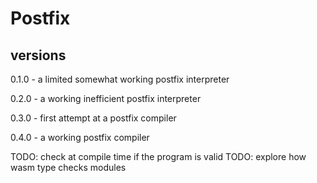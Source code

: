 # Postfix

## versions
0.1.0 - a limited somewhat working postfix interpreter

0.2.0 - a working inefficient postfix interpreter

0.3.0 - first attempt at a postfix compiler

0.4.0 - a working postfix compiler

TODO: check at compile time if the program is valid
TODO: explore how wasm type checks modules
